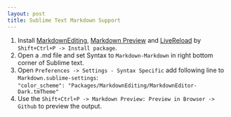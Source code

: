 ```yaml
---
layout: post
title: Sublime Text Markdown Support
---
```


1. Install [MarkdownEditing](https://packagecontrol.io/packages/MarkdownEditing), [Markdown Preview](https://packagecontrol.io/packages/Markdown%20Preview) and [LiveReload](https://packagecontrol.io/packages/LiveReload) by `Shift+Ctrl+P -> Install package`.
2. Open a .md file and set Syntax to `Markdown-Markdown` in right bottom corner of Sublime text.
3. Open `Preferences -> Settings - Syntax Specific` add following line to `Markdown.sublime-settings`:   
```"color_scheme": "Packages/MarkdownEditing/MarkdownEditor-Dark.tmTheme"``` 
4. Use the `Shift+Ctrl+P -> Markdown Preview: Preview in Browser -> Github` to preview the output.